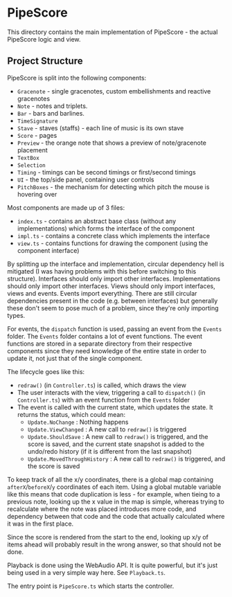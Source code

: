 # PipeScore

This directory contains the main implementation of PipeScore - the actual PipeScore logic and view.

## Project Structure

PipeScore is split into the following components:

- `Gracenote` - single gracenotes, custom embellishments and reactive gracenotes
- `Note` - notes and triplets.
- `Bar` - bars and barlines.
- `TimeSignature`
- `Stave` - staves (staffs) - each line of music is its own stave
- `Score` - pages
- `Preview` - the orange note that shows a preview of note/gracenote placement
- `TextBox`
- `Selection`
- `Timing` - timings can be second timings or first/second timings
- `UI` - the top/side panel, containing user controls
- `PitchBoxes` - the mechanism for detecting which pitch the mouse is hovering over

Most components are made up of 3 files:

- `index.ts` - contains an abstract base class (without any implementations) which forms the interface of the component
- `impl.ts` - contains a concrete class which implements the interface
- `view.ts` - contains functions for drawing the component (using the component interface)

By splitting up the interface and implementation, circular dependency hell is mitigated (I was having problems with this before switching to this structure). Interfaces should only import other interfaces. Implementations should only import other interfaces. Views should only import interfaces, views and events. Events import everything. There are still circular dependencies present in the code (e.g. between interfaces) but generally these don't seem to pose much of a problem, since they're only importing types.

For events, the `dispatch` function is used, passing an event from the `Events` folder. The `Events` folder contains a lot of event functions. The event functions are stored in a separate directory from their respective components since they need knowledge of the entire state in order to update it, not just that of the single component.

The lifecycle goes like this:

- `redraw()` (in `Controller.ts`) is called, which draws the view
- The user interacts with the view, triggering a call to `dispatch()` (in `Controller.ts`) with an event function from the `Events` folder
- The event is called with the current state, which updates the state. It returns the status, which could mean:
  - `Update.NoChange` : Nothing happens
  - `Update.ViewChanged` : A new call to `redraw()` is triggered
  - `Update.ShouldSave` : A new call to `redraw()` is triggered, and the score is saved, and the current state snapshot is added to the undo/redo history (if it is different from the last snapshot)
  - `Update.MovedThroughHistory` : A new call to `redraw()` is triggered, and the score is saved

To keep track of all the x/y coordinates, there is a global map containing `afterX`/`beforeX`/`y` coordinates of each item. Using a global mutable variable like this means that code duplication is less - for example, when tieing to a previous note, looking up the x value in the map is simple, whereas trying to recalculate where the note was placed introduces more code, and dependency between that code and the code that actually calculated where it was in the first place.

Since the score is rendered from the start to the end, looking up x/y of items ahead will probably result in the wrong answer, so that should not be done.

Playback is done using the WebAudio API. It is quite powerful, but it's just being used in a very simple way here. See `Playback.ts`.

The entry point is `PipeScore.ts` which starts the controller.
